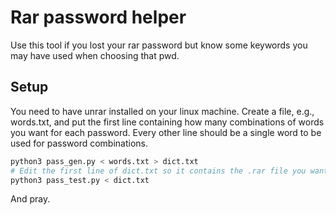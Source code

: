 # Rar password helper
Use this tool if you lost your rar password but know some keywords you may have used when choosing that pwd.

## Setup
You need to have unrar installed on your linux machine.
Create a file, e.g., words.txt, and put the first line containing how many combinations of words you want for each password. Every other line should be a single word to be used for password combinations.

```bash
python3 pass_gen.py < words.txt > dict.txt
# Edit the first line of dict.txt so it contains the .rar file you want to crack. Then, execute:
python3 pass_test.py < dict.txt
```
And pray.

